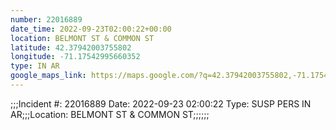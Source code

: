 ```yaml
---
number: 22016889
date_time: 2022-09-23T02:00:22+00:00
location: BELMONT ST & COMMON ST
latitude: 42.37942003755802
longitude: -71.17542995660352
type: IN AR
google_maps_link: https://maps.google.com/?q=42.37942003755802,-71.17542995660352
---
```


;;;Incident #: 22016889  Date: 2022-09-23 02:00:22   Type: SUSP PERS IN AR;;;Location: BELMONT ST & COMMON ST;;;;;;
